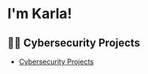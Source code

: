 <h1>I'm Karla! 

<h2>👨‍💻 Cybersecurity Projects</h2>

  - [Cybersecurity Projects](https:)




[linkedin]: https://linkedin.com/in/karlaarevalo
